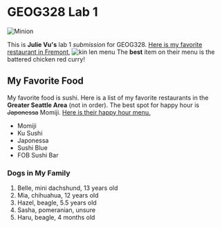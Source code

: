 # GEOG328 Lab 1
![Minion](https://images-wixmp-ed30a86b8c4ca887773594c2.wixmp.com/f/cf64d0f2-d177-48ae-92d1-3368efb9b58f/d7f56r3-261ed290-a4f7-45b4-88dd-e765f92a5110.jpg/v1/fill/w_1024,h_1396,q_75,strp/minion_fan_art_drawing__despicable_me__by_lethalchris_d7f56r3-fullview.jpg?token=eyJ0eXAiOiJKV1QiLCJhbGciOiJIUzI1NiJ9.eyJzdWIiOiJ1cm46YXBwOjdlMGQxODg5ODIyNjQzNzNhNWYwZDQxNWVhMGQyNmUwIiwiaXNzIjoidXJuOmFwcDo3ZTBkMTg4OTgyMjY0MzczYTVmMGQ0MTVlYTBkMjZlMCIsIm9iaiI6W1t7ImhlaWdodCI6Ijw9MTM5NiIsInBhdGgiOiJcL2ZcL2NmNjRkMGYyLWQxNzctNDhhZS05MmQxLTMzNjhlZmI5YjU4ZlwvZDdmNTZyMy0yNjFlZDI5MC1hNGY3LTQ1YjQtODhkZC1lNzY1ZjkyYTUxMTAuanBnIiwid2lkdGgiOiI8PTEwMjQifV1dLCJhdWQiOlsidXJuOnNlcnZpY2U6aW1hZ2Uub3BlcmF0aW9ucyJdfQ.xFAYFvdWGCJfyZfF3f4xzO1RBRmDEGODs_J1jjkeW-k)

This is **Julie Vu's** lab 1 *submission* for GEOG328.
[Here is my favorite restaurant in Fremont](https://kin-len.com/),
![kin len menu](https://kin-len.com/wp-content/uploads/2022/03/7.-Battered-Chicken-Red-Curry-scaled.jpg) The **best** item on their menu is the battered chicken red curry!

## My Favorite Food
My favorite food is sushi. Here is a list of my favorite restaurants in the **Greater Seattle Area** (not in order). The best spot for happy hour is ~~Japonessa~~ Momiji. [Here is their happy hour menu.](https://www.momijiseattle.com/_files/ugd/3cc5e9_aae029e04e214062bf1ddd91ab97964d.pdf)
 - Momiji
 - Ku Sushi
 - Japonessa
 - Sushi Blue
 - FOB Sushi Bar

### Dogs in My Family
1. Belle, mini dachshund, 13 years old
2. Mia, chihuahua, 12 years old
3. Hazel, beagle, 5.5 years old
4. Sasha, pomeranian, unsure
5. Haru, beagle, 4 months old